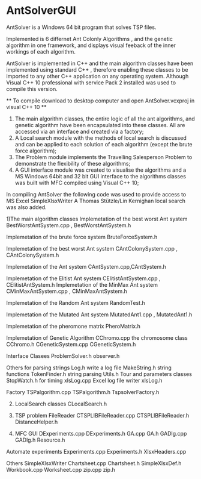 AntSolverGUI
============

AntSolver is a Windows 64 bit program that solves TSP files.

Implemented is 6 differnet Ant Colonly Algorithms , and the genetic algorithm in one framework, and displays visual feeback of the inner workings of each algorithm.

AntSolver is implemented in C++ and the main algorithm classes have been implemented using standard C++ , therefore enabling these classes to be imported to any other C++ application on any operating system. 
Although Visual C++ 10 professional with service Pack 2 installed was used to compile this version. 

** To compile download to desktop computer and open AntSolver.vcxproj in visual C++ 10 **

1.	The main algorithm classes, the entire logic of all the ant algorithms, and genetic algorithm have been encapsulated into these classes. All are accessed via an interface and created via a factory;
2.	A Local search module with the methods of local search is discussed and can be applied to each solution of each algorithm (except the brute force algorithm); 
3.	The Problem module implements the Travelling Salesperson Problem to demonstrate the flexibility of these algorithms; 
4.	A GUI interface module was created to visualise the algorithms and a MS Windows 64bit and 32 bit GUI interface to the algorithms classes was built with MFC compiled using Visual C++ 10;

In compiling AntSolver the following code was used to provide access to MS Excel SimpleXlsxWriter 
A Thomas Stützle/Lin Kernighan local search was also added. 

1)The main algorithm classes 
Implemetation of the best worst Ant system
BestWorstAntSystem.cpp ,
BestWorstAntSystem.h

Implemetation of the brute force system
BruteForceSystem.h

Implemetation of the best worst Ant system
CAntColonySystem.cpp , 
CAntColonySystem.h

Implemetation of the Ant system
CAntSystem.cpp,CAntSystem.h

Implemetation of the Elitist Ant system
CElitistAntSystem.cpp , 
CElitistAntSystem.h
Implemetation of the MinMax Ant system
CMinMaxAntSystem.cpp , 
CMinMaxAntSystem.h

Implemetation of the Random Ant system
RandomTest.h

Implemetation of the Mutated  Ant system
MutatedAnt1.cpp , 
MutatedAnt1.h

Implemetation of the pheromone matrix
PheroMatrix.h

Implemetation of Genetic Algorithm
CChromo.cpp the chromosome class 
CChromo.h
CGeneticSystem.cpp
CGeneticSystem.h

Interface Clasees
ProblemSolver.h
observer.h

Others for parsing strings
Log.h write a log file
MakeString.h string functions
TokenFinder.h string parsing
Utils.h  Tour and parameters classes
StopWatch.h for timing
xlsLog.cpp  Excel log file writer
xlsLog.h

Factory
TSPalgorithm.cpp
TSPalgorithm.h
TspsolverFactory.h


2) LocalSearch classes
CLocalSearch.h

3) TSP problem FileReader
CTSPLIBFileReader.cpp
CTSPLIBFileReader.h
DistanceHelper.h


4) MFC GUI
DExperiments.cpp
DExperiments.h
GA.cpp
GA.h
GADlg.cpp
GADlg.h
Resource.h


Automate experiments
Experiments.cpp
Experiments.h
XlsxHeaders.cpp

Others
SimpleXlsxWriter
Chartsheet.cpp
Chartsheet.h
SimpleXlsxDef.h
Workbook.cpp
Worksheet.cpp
zip.cpp
zip.h



